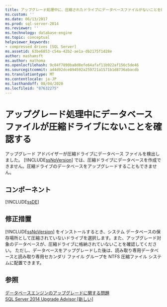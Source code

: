 ```yaml
---
title: アップグレード処理中に、圧縮されたドライブにデータベースファイルがないことを確認する |Microsoft Docs
ms.custom: ''
ms.date: 06/13/2017
ms.prod: sql-server-2014
ms.reviewer: ''
ms.technology: database-engine
ms.topic: conceptual
helpviewer_keywords:
- compressed drives [SQL Server]
ms.assetid: 63be6853-c54a-42b2-ae1a-db2175f1d28e
author: mashamsft
ms.author: mathoma
ms.openlocfilehash: 9c04f7890ba8d8efe64afaf11b922af156c5de46
ms.sourcegitcommit: ad4d92dce894592a259721a1571b1d8736abacdb
ms.translationtype: MT
ms.contentlocale: ja-JP
ms.lasthandoff: 08/04/2020
ms.locfileid: "87632275"
---
```

# <a name="verify-that-no-database-files-are-on-compressed-drives-during-the-upgrade-process"></a>アップグレード処理中にデータベース ファイルが圧縮ドライブにないことを確認する
  アップグレード アドバイザーが圧縮ドライブにデータベース ファイルを検出しました。 [!INCLUDE[ssNoVersion](../../includes/ssnoversion-md.md)] では、圧縮ドライブにデータベースを作成できません。圧縮ドライブのデータベースをアップグレードすることもできません。  
  
## <a name="component"></a>コンポーネント  
 [!INCLUDE[ssDE](../../includes/ssde-md.md)]  
  
## <a name="corrective-action"></a>修正措置  
 [!INCLUDE[ssNoVersion](../../includes/ssnoversion-md.md)] をインストールするとき、システム データベースの保存場所として圧縮されていないドライブを選択します。また、アップグレード対象のデータベースが、圧縮ドライブに格納されていないことを確認してください。 ただし、データベースをアップグレードした後は、読み取り専用データベースと読み取り専用セカンダリ ファイル グループを NTFS 圧縮ファイル システムに配置できます。  
  
## <a name="see-also"></a>参照  
 [データベースエンジンのアップグレードに関する問題](../../../2014/sql-server/install/database-engine-upgrade-issues.md)   
 [SQL Server 2014 Upgrade Advisor &#91;新しい&#93;](sql-server-2014-upgrade-advisor.md)  
  
  
